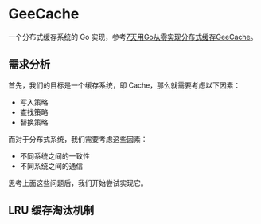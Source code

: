 # GeeCache

一个分布式缓存系统的 Go 实现，参考[7天用Go从零实现分布式缓存GeeCache](https://geektutu.com/post/geecache.html)。

## 需求分析

首先，我们的目标是一个缓存系统，即 Cache，那么就需要考虑以下因素：

- 写入策略
- 查找策略
- 替换策略

而对于分布式系统，我们需要考虑这些因素：

- 不同系统之间的一致性
- 不同系统之间的通信

思考上面这些问题后，我们开始尝试实现它。

## LRU 缓存淘汰机制

